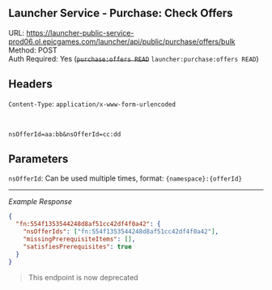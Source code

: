## Launcher Service - Purchase: Check Offers

URL: https://launcher-public-service-prod06.ol.epicgames.com/launcher/api/public/purchase/offers/bulk \
Method: POST \
Auth Required: Yes (~~`purchase:offers READ`~~ `launcher:purchase:offers READ`)

## Headers

`Content-Type`: `application/x-www-form-urlencoded`

<br/>

```
nsOfferId=aa:bb&nsOfferId=cc:dd
```

## Parameters

`nsOfferId`: Can be used multiple times, format: `{namespace}:{offerId}`

---

_Example Response_

```json
{
  "fn:554f1353544248d8af51cc42df4f0a42": {
    "nsOfferIds": ["fn:554f1353544248d8af51cc42df4f0a42"],
    "missingPrerequisiteItems": [],
    "satisfiesPrerequisites": true
  }
}
```

> This endpoint is now deprecated
